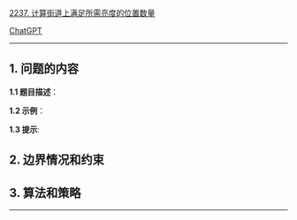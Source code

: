 [2237. 计算街道上满足所需亮度的位置数量](https://leetcode.cn/problems/count-positions-on-street-with-required-brightness)

[ChatGPT](chat.openai.com)

---

## 1. 问题的内容
**1.1 题目描述**：

**1.2 示例**：

**1.3 提示**:

## 2. 边界情况和约束


## 3. 算法和策略

---


